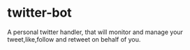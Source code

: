 # twitter-bot
A personal twitter handler, that will monitor and manage your tweet,like,follow and retweet on behalf of you.
